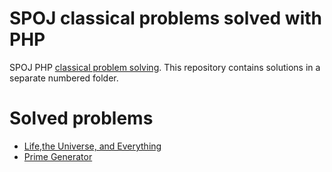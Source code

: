 # SPOJ classical problems solved with PHP
SPOJ PHP [classical problem solving](http://www.spoj.com/problems/classical). 
This repository contains solutions in a separate numbered folder.

# Solved problems
 * [Life,the Universe, and Everything](./1.%20Life,%20the%20Universe,%20and%20Everything/README.md)
 * [Prime Generator](./2.%20Prime%20Generator/README.md)